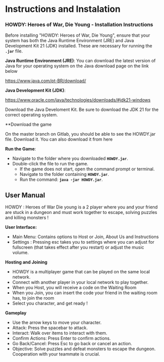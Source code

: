 # Instructions and Instalation

### **HOWDY: Heroes of War, Die Young - Installation Instructions**

Before installing "HOWDY: Heroes of War, Die Young", ensure that your system has both the Java Runtime Environment (JRE) and Java Development Kit 21 (JDK) installed. These are necessary for running the **`.jar`** file.

**Java Runtime Environment (JRE)**:
You can download the latest version of Java for your operating system on the Java download page on the link below

https://www.java.com/pt-BR/download/

**Java Development Kit (JDK)**:

https://www.oracle.com/java/technologies/downloads/#jdk21-windows

Download the Java Develoment Kit. Be sure to download the JDK 21 for the correct operating system. 

**Download the game

On the master branch on Gitlab, you should be able to see the HOWDY.jar file. Download it. 
You can also download it from here

**Run the Game**:

- Navigate to the folder where you downloaded **`HOWDY.jar`**.
- Double-click the file to run the game.
    - If the game does not start, open the command prompt or terminal.
    - Navigate to the folder containing **`HOWDY.jar`**.
    - Run the command: **`java -jar HOWDY.jar`**.
    

## User Manual

HOWDY : Heroes of War Die young is a 2 player where you and your friend are stuck in a dungeon and must work together to escape, solving puzzles and killing monsters !

**User Interface:**

- Main Menu: Contains options to Host or Join, About Us and Instructions
- Settings : Pressing esc takes you to settings where you can adjust for fullscreen (that takes effect after you restart) or adjust the music volume.

**Hosting and Joining**

- HOWDY is a multiplayer game that can be played on the same local network.
- Connect with another player in your local network to play together.
- When you Host, you will receive a code on the Waiting Room
- When you Join, you can insert the code your friend in the waiting room has, to join the room
- Select you character, and get ready !

****************Gameplay****************

- Use the arrow keys to move your character.
- Attack: Press the spacebar to attack.
- Interact: Walk over items to interact with them.
- Confirm Actions: Press Enter to confirm actions.
- Go Back/Cancel: Press Esc to go back or cancel an action.
- Objective: Solve puzzles and defeat monsters to escape the dungeon. Cooperation with your teammate is crucial.
